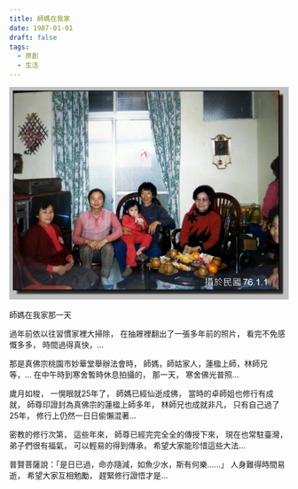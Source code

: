 ```yaml
---
title: 師媽在我家
date: 1987-01-01
draft: false
tags:
  - 原創
  - 生活
---
```

![image](gm.jpg)

師媽在我家那一天

過年前依以往習慣家裡大掃除，
在抽屜裡翻出了一張多年前的照片，
看完不免感慨多多，
時間過得真快，...

那是真佛宗桃園市妙華堂舉辦法會時，
師媽，師姑家人，蓮楹上師，林師兄等，...
在中午時到寒舍暫時休息拍攝的，
那一天，
寒舍佛光普照...

歲月如梭，
一愰眼就25年了，
師媽已經仙逝成佛，
當時的卓師姐也修行有成就，
師尊印證封為真佛宗的蓮楹上師多年，
林師兄也成就非凡，
只有自己過了25年，
修行上仍然一日日偷懶混著...

密教的修行次第，
這些年來，
師尊已經完完全全的傳授下來，
現在也常駐臺灣，
弟子們很有福氣，
可以輕易的得到傳承，
希望大家能珍惜這些大法...

普賢菩薩說：「是日已過，命亦隨減，如魚少水，斯有何樂......」
人身難得時間易逝，
希望大家互相勉勵，
趕緊修行證悟才是...
